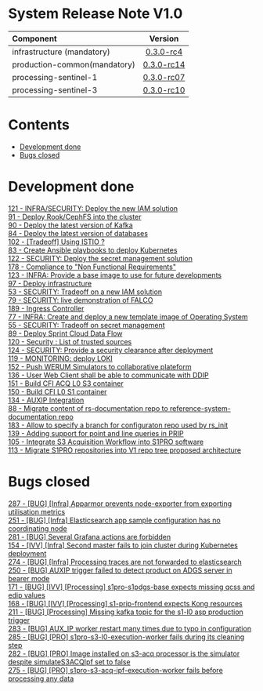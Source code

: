 
System Release Note V1.0
========================

| Component | Version |
| :---------- | :----------: |
| infrastructure (mandatory) | [0.3.0-rc4](https://github.com/COPRS/infrastructure/releases/tag/0.3.0-rc4) |
| production-common(mandatory) | [0.3.0-rc14](https://github.com/COPRS/production-common/releases/tag/0.3.0-rc14) |
| processing-sentinel-1 | [0.3.0-rc07](https://github.com/COPRS/processing-sentinel-1/releases/tag/0.3.0-rc7) |
| processing-sentinel-3 | [0.3.0-rc10](https://github.com/COPRS/processing-sentinel-3/releases/tag/0.3.0-rc10) |

Contents
========

* [Development done](#development-done)
* [Bugs closed](#bugs-closed)

# Development done
  
[121 - INFRA/SECURITY: Deploy the new IAM solution](https://github.com/COPRS/rs-issues/issues/121)  
[91 - Deploy Rook/CephFS into the cluster](https://github.com/COPRS/rs-issues/issues/91)  
[90 - Deploy the latest version of Kafka](https://github.com/COPRS/rs-issues/issues/90)  
[84 - Deploy the latest version of databases](https://github.com/COPRS/rs-issues/issues/84)  
[102 - [Tradeoff] Using ISTIO ?](https://github.com/COPRS/rs-issues/issues/102)  
[83 - Create Ansible playbooks to deploy Kubernetes](https://github.com/COPRS/rs-issues/issues/83)  
[122 - SECURITY: Deploy the secret management solution](https://github.com/COPRS/rs-issues/issues/122)  
[178 - Compliance to "Non Functional Requirements"](https://github.com/COPRS/rs-issues/issues/178)  
[123 - INFRA: Provide a base image to use for future developments](https://github.com/COPRS/rs-issues/issues/123)  
[97 - Deploy infrastructure ](https://github.com/COPRS/rs-issues/issues/97)  
[53 - SECURITY: Tradeoff on a new IAM solution](https://github.com/COPRS/rs-issues/issues/53)  
[79 - SECURITY: live demonstration of FALCO](https://github.com/COPRS/rs-issues/issues/79)  
[189 - Ingress Controller](https://github.com/COPRS/rs-issues/issues/189)  
[77 - INFRA: Create and deploy a new template image of Operating System](https://github.com/COPRS/rs-issues/issues/77)  
[55 - SECURITY: Tradeoff on secret management](https://github.com/COPRS/rs-issues/issues/55)  
[89 - Deploy Sprint Cloud Data Flow](https://github.com/COPRS/rs-issues/issues/89)  
[120 - Security : List of trusted sources](https://github.com/COPRS/rs-issues/issues/120)  
[124 - SECURITY: Provide a security clearance after deployment](https://github.com/COPRS/rs-issues/issues/124)  
[119 - MONITORING: deploy LOKI](https://github.com/COPRS/rs-issues/issues/119)  
[152 - Push WERUM Simulators to collaborative plateform](https://github.com/COPRS/rs-issues/issues/152)  
[136 - User Web Client shall be able to communicate with DDIP](https://github.com/COPRS/rs-issues/issues/136)  
[151 - Build CFI ACQ L0 S3 container](https://github.com/COPRS/rs-issues/issues/151)  
[150 - Build CFI L0 S1 container](https://github.com/COPRS/rs-issues/issues/150)  
[134 - AUXIP Integration](https://github.com/COPRS/rs-issues/issues/134)  
[88 - Migrate content of rs-documentation repo to reference-system-documentation repo](https://github.com/COPRS/rs-issues/issues/88)  
[183 - Allow to specify a branch for configuraton repo used by rs_init](https://github.com/COPRS/rs-issues/issues/183)  
[139 - Adding support for point and line queries in PRIP](https://github.com/COPRS/rs-issues/issues/139)  
[105 - Integrate S3 Acquisition Workflow into S1PRO software](https://github.com/COPRS/rs-issues/issues/105)  
[113 - Migrate S1PRO repositories into V1 repo tree proposed architecture](https://github.com/COPRS/rs-issues/issues/113)
# Bugs closed
  
[287 - [BUG] [Infra] Apparmor prevents node-exporter from exporting utilisation metrics](https://github.com/COPRS/rs-issues/issues/287)  
[251 - [BUG] [Infra] Elasticsearch app sample configuration has no coordinating node](https://github.com/COPRS/rs-issues/issues/251)  
[281 - [BUG] Several Grafana actions are forbidden](https://github.com/COPRS/rs-issues/issues/281)  
[154 - [IVV] [Infra] Second master fails to join cluster during Kubernetes deployment](https://github.com/COPRS/rs-issues/issues/154)  
[274 - [BUG] [Infra] Processing traces are not forwarded to elasticsearch](https://github.com/COPRS/rs-issues/issues/274)  
[250 - [BUG] AUXIP trigger failed to detect product on ADGS server in bearer mode](https://github.com/COPRS/rs-issues/issues/250)  
[171 - [BUG] [IVV] [Processing] s1pro-s1pdgs-base expects missing qcss and edip values](https://github.com/COPRS/rs-issues/issues/171)  
[168 - [BUG] [IVV] [Processing] s1-prip-frontend expects Kong resources](https://github.com/COPRS/rs-issues/issues/168)  
[211 - [BUG] [Processing] Missing kafka topic for the s1-l0 asp production trigger](https://github.com/COPRS/rs-issues/issues/211)  
[283 - [BUG] AUX_IP  worker restart many times due to typo in configuration](https://github.com/COPRS/rs-issues/issues/283)  
[285 - [BUG] [PRO] s1pro-s3-l0-execution-worker fails during its cleaning step](https://github.com/COPRS/rs-issues/issues/285)  
[282 - [BUG] [PRO] Image installed on s3-acq processor is the simulator despite simulateS3ACQIpf set to false](https://github.com/COPRS/rs-issues/issues/282)  
[275 - [BUG] [PRO] s1pro-s3-acq-ipf-execution-worker fails before processing any data](https://github.com/COPRS/rs-issues/issues/275)

